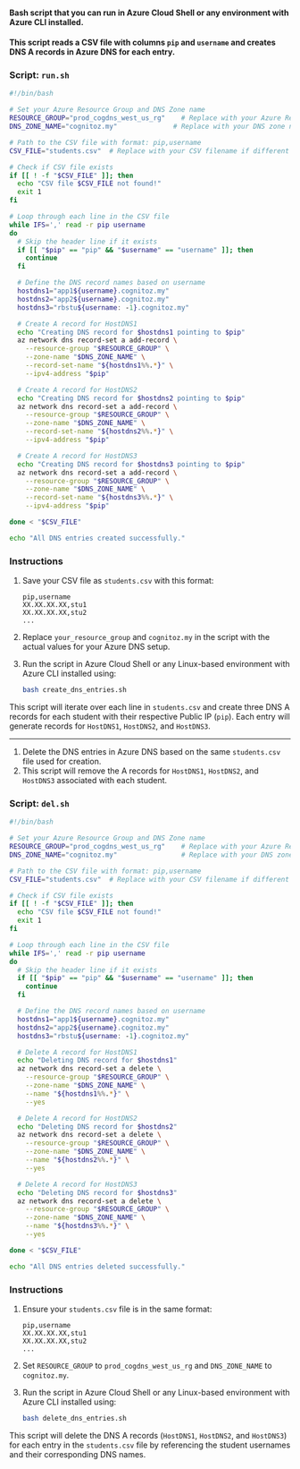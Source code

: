 #### Bash script that you can run in Azure Cloud Shell or any environment with Azure CLI installed. 
#### This script reads a CSV file with columns `pip` and `username` and creates DNS A records in Azure DNS for each entry.

### Script: `run.sh`

```bash
#!/bin/bash

# Set your Azure Resource Group and DNS Zone name
RESOURCE_GROUP="prod_cogdns_west_us_rg"    # Replace with your Azure Resource Group for the DNS zone
DNS_ZONE_NAME="cognitoz.my"              # Replace with your DNS zone name

# Path to the CSV file with format: pip,username
CSV_FILE="students.csv"  # Replace with your CSV filename if different

# Check if CSV file exists
if [[ ! -f "$CSV_FILE" ]]; then
  echo "CSV file $CSV_FILE not found!"
  exit 1
fi

# Loop through each line in the CSV file
while IFS=',' read -r pip username
do
  # Skip the header line if it exists
  if [[ "$pip" == "pip" && "$username" == "username" ]]; then
    continue
  fi

  # Define the DNS record names based on username
  hostdns1="app1${username}.cognitoz.my"
  hostdns2="app2${username}.cognitoz.my"
  hostdns3="rbstu${username: -1}.cognitoz.my"

  # Create A record for HostDNS1
  echo "Creating DNS record for $hostdns1 pointing to $pip"
  az network dns record-set a add-record \
    --resource-group "$RESOURCE_GROUP" \
    --zone-name "$DNS_ZONE_NAME" \
    --record-set-name "${hostdns1%%.*}" \
    --ipv4-address "$pip"

  # Create A record for HostDNS2
  echo "Creating DNS record for $hostdns2 pointing to $pip"
  az network dns record-set a add-record \
    --resource-group "$RESOURCE_GROUP" \
    --zone-name "$DNS_ZONE_NAME" \
    --record-set-name "${hostdns2%%.*}" \
    --ipv4-address "$pip"

  # Create A record for HostDNS3
  echo "Creating DNS record for $hostdns3 pointing to $pip"
  az network dns record-set a add-record \
    --resource-group "$RESOURCE_GROUP" \
    --zone-name "$DNS_ZONE_NAME" \
    --record-set-name "${hostdns3%%.*}" \
    --ipv4-address "$pip"

done < "$CSV_FILE"

echo "All DNS entries created successfully."
```

### Instructions

1. Save your CSV file as `students.csv` with this format:
   ```
   pip,username
   XX.XX.XX.XX,stu1
   XX.XX.XX.XX,stu2
   ...
   ```

2. Replace `your_resource_group` and `cognitoz.my` in the script with the actual values for your Azure DNS setup.

3. Run the script in Azure Cloud Shell or any Linux-based environment with Azure CLI installed using:
   ```bash
   bash create_dns_entries.sh
   ```

This script will iterate over each line in `students.csv` and create three DNS A records for each student with their respective Public IP (`pip`). Each entry will generate records for `HostDNS1`, `HostDNS2`, and `HostDNS3`. 


----

1. Delete the DNS entries in Azure DNS based on the same `students.csv` file used for creation. 
2. This script will remove the A records for `HostDNS1`, `HostDNS2`, and `HostDNS3` associated with each student.

### Script: `del.sh`

```bash
#!/bin/bash

# Set your Azure Resource Group and DNS Zone name
RESOURCE_GROUP="prod_cogdns_west_us_rg"    # Replace with your Azure Resource Group for the DNS zone
DNS_ZONE_NAME="cognitoz.my"                # Replace with your DNS zone name

# Path to the CSV file with format: pip,username
CSV_FILE="students.csv"  # Replace with your CSV filename if different

# Check if CSV file exists
if [[ ! -f "$CSV_FILE" ]]; then
  echo "CSV file $CSV_FILE not found!"
  exit 1
fi

# Loop through each line in the CSV file
while IFS=',' read -r pip username
do
  # Skip the header line if it exists
  if [[ "$pip" == "pip" && "$username" == "username" ]]; then
    continue
  fi

  # Define the DNS record names based on username
  hostdns1="app1${username}.cognitoz.my"
  hostdns2="app2${username}.cognitoz.my"
  hostdns3="rbstu${username: -1}.cognitoz.my"

  # Delete A record for HostDNS1
  echo "Deleting DNS record for $hostdns1"
  az network dns record-set a delete \
    --resource-group "$RESOURCE_GROUP" \
    --zone-name "$DNS_ZONE_NAME" \
    --name "${hostdns1%%.*}" \
    --yes

  # Delete A record for HostDNS2
  echo "Deleting DNS record for $hostdns2"
  az network dns record-set a delete \
    --resource-group "$RESOURCE_GROUP" \
    --zone-name "$DNS_ZONE_NAME" \
    --name "${hostdns2%%.*}" \
    --yes

  # Delete A record for HostDNS3
  echo "Deleting DNS record for $hostdns3"
  az network dns record-set a delete \
    --resource-group "$RESOURCE_GROUP" \
    --zone-name "$DNS_ZONE_NAME" \
    --name "${hostdns3%%.*}" \
    --yes

done < "$CSV_FILE"

echo "All DNS entries deleted successfully."
```

### Instructions

1. Ensure your `students.csv` file is in the same format:
   ```
   pip,username
   XX.XX.XX.XX,stu1
   XX.XX.XX.XX,stu2
   ...
   ```

2. Set `RESOURCE_GROUP` to `prod_cogdns_west_us_rg` and `DNS_ZONE_NAME` to `cognitoz.my`.

3. Run the script in Azure Cloud Shell or any Linux-based environment with Azure CLI installed using:
   ```bash
   bash delete_dns_entries.sh
   ```

This script will delete the DNS A records (`HostDNS1`, `HostDNS2`, and `HostDNS3`) for each entry in the `students.csv` file by referencing the student usernames and their corresponding DNS names.